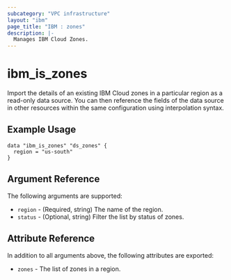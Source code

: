 ```yaml
---
subcategory: "VPC infrastructure"
layout: "ibm"
page_title: "IBM : zones"
description: |-
  Manages IBM Cloud Zones.
---
```


# ibm\_is_zones

Import the details of an existing IBM Cloud zones in a particular region as a read-only data source. You can then reference the fields of the data source in other resources within the same configuration using interpolation syntax.


## Example Usage

```hcl
data "ibm_is_zones" "ds_zones" {
  region = "us-south"
}
```

## Argument Reference

The following arguments are supported:

* `region` - (Required, string) The name of the region.
* `status` - (Optional, string) Filter the list by status of zones.

## Attribute Reference

In addition to all arguments above, the following attributes are exported:

* `zones` - The list of zones in a region.